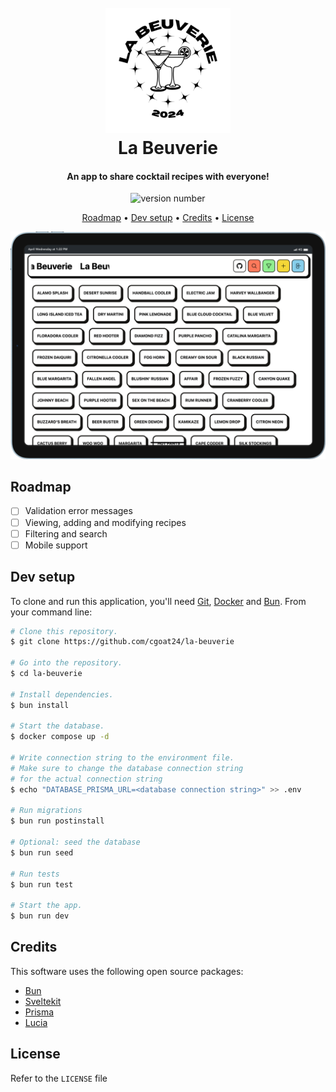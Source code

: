 
<h1 align="center">
  <br>
  <a href="https://github.com/cgoat24/la-beuverie"><img src="static/logo.png" alt="La Beuverie" width="200"></a>
  <br>
  La Beuverie
  <br>
</h1>

<h4 align="center">An app to share cocktail recipes with everyone!</h4>

<p align="center">
    <img src="https://badge.fury.io/gh/cgoat24%2Fla-beuverie.svg" alt="version number">
</p>

<p align="center">
  <a href="#roadmap">Roadmap</a> •
  <a href="#dev-setup">Dev setup</a> •
  <a href="#credits">Credits</a> •
  <a href="#license">License</a>
</p>

![screenshot](./static/screenshot.png)

## Roadmap
- [ ] Validation error messages
- [ ] Viewing, adding and modifying recipes
- [ ] Filtering and search 
- [ ] Mobile support

## Dev setup

To clone and run this application, you'll need [Git](https://git-scm.com), [Docker](https://www.docker.com/) and [Bun](https://www.bun.sh). From your command line:

```bash
# Clone this repository.
$ git clone https://github.com/cgoat24/la-beuverie

# Go into the repository.
$ cd la-beuverie

# Install dependencies.
$ bun install

# Start the database.
$ docker compose up -d

# Write connection string to the environment file.
# Make sure to change the database connection string 
# for the actual connection string
$ echo "DATABASE_PRISMA_URL=<database connection string>" >> .env

# Run migrations
$ bun run postinstall

# Optional: seed the database
$ bun run seed

# Run tests
$ bun run test

# Start the app.
$ bun run dev
```

## Credits

This software uses the following open source packages:

- [Bun](https://www.bun.sh)
- [Sveltekit](https://kit.svelte.dev/)
- [Prisma](https://www.prisma.io/)
- [Lucia](https://lucia-auth.com/)

## License

Refer to the `LICENSE` file
